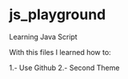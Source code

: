 # js_playground
Learning Java Script


With this files I learned how to:

1.- Use Github
2.- Second Theme

